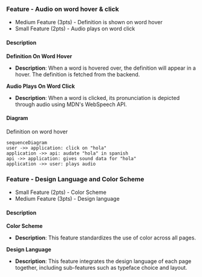 ### Feature - Audio on word hover & click
- Medium Feature (3pts) - Definition is shown on word hover
- Small Feature (2pts) - Audio plays on word click

#### Description
**Definition On Word Hover**
- **Description**: When a word is hovered over, the definition will appear in a hover. The definition is fetched from the backend.

**Audio Plays On Word Click**
- **Description**: When a word is clicked, its pronunciation is depicted through audio using MDN's WebSpeech API. 


#### Diagram
Definition on word hover
```mermaid
sequenceDiagram
user ->> application: click on "hola"
application ->> api: audate "hola" in spanish
api ->> application: gives sound data for "hola"
application ->> user: plays audio
```

### Feature - Design Language and Color Scheme
- Small Feature (2pts) - Color Scheme
- Medium Feature (3pts) - Design language

#### Description
**Color Scheme**
- **Description**: This feature standardizes the use of color across all pages.

**Design Language**
- **Description**: This feature integrates the design language of each page together, including sub-features such as typeface choice and layout.